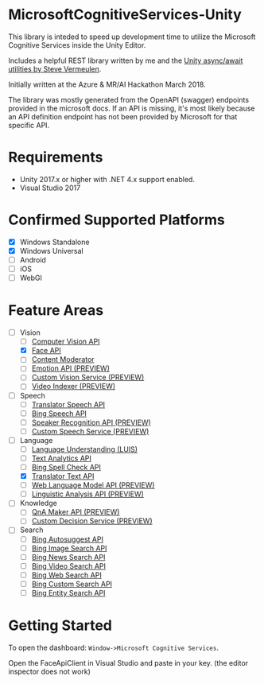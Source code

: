 # MicrosoftCognitiveServices-Unity
This library is inteded to speed up development time to utilize the Microsoft Cognitive Services inside the Unity Editor.

Includes a helpful REST library written by me and the [Unity async/await utilities by Steve Vermeulen](https://github.com/svermeulen/Unity3dAsyncAwaitUtil).

Initially written at the Azure & MR/AI Hackathon March 2018.

The library was mostly generated from the OpenAPI (swagger) endpoints provided in the microsoft docs.  If an API is missing, it's most likely because an API definition endpoint has not been provided by Microsoft for that specific API.

# Requirements

- Unity 2017.x or higher with .NET 4.x support enabled.
- Visual Studio 2017

# Confirmed Supported Platforms

- [x] Windows Standalone
- [x] Windows Universal
- [ ] Android
- [ ] iOS
- [ ] WebGl

# Feature Areas
- [ ] Vision
    - [ ] [Computer Vision API](https://azure.microsoft.com/en-us/services/cognitive-services/computer-vision/)
    - [x] [Face API](https://azure.microsoft.com/en-us/services/cognitive-services/face/)
    - [ ] [Content Moderator](https://azure.microsoft.com/en-us/services/cognitive-services/content-moderator/)
    - [ ] [Emotion API (PREVIEW)](https://azure.microsoft.com/en-us/services/cognitive-services/emotion/)
    - [ ] [Custom Vision Service (PREVIEW)](https://azure.microsoft.com/en-us/services/cognitive-services/custom-vision-service/)
    - [ ] [Video Indexer (PREVIEW)](https://azure.microsoft.com/en-us/services/cognitive-services/video-indexer/)
- [ ] Speech
    - [ ] [Translator Speech API](https://azure.microsoft.com/en-us/services/cognitive-services/translator-speech-api/)
    - [ ] [Bing Speech API](https://azure.microsoft.com/en-us/services/cognitive-services/speech/)
    - [ ] [Speaker Recognition API (PREVIEW)](https://azure.microsoft.com/en-us/services/cognitive-services/speaker-recognition/)
    - [ ] [Custom Speech Service (PREVIEW)](https://azure.microsoft.com/en-us/services/cognitive-services/custom-speech-service/)
- [ ] Language
    - [ ] [Language Understanding (LUIS)](https://azure.microsoft.com/en-us/services/cognitive-services/language-understanding-intelligent-service/)
    - [ ] [Text Analytics API](https://azure.microsoft.com/en-us/services/cognitive-services/text-analytics/)
    - [ ] [Bing Spell Check API](https://azure.microsoft.com/en-us/services/cognitive-services/spell-check/)
    - [x] [Translator Text API](https://azure.microsoft.com/en-us/services/cognitive-services/translator-text-api/)
    - [ ] [Web Language Model API (PREVIEW)](https://azure.microsoft.com/en-us/services/cognitive-services/web-language-model/)
    - [ ] [Linguistic Analysis API (PREVIEW)](https://azure.microsoft.com/en-us/services/cognitive-services/linguistic-analysis-api/)
- [ ] Knowledge
    - [ ] [QnA Maker API (PREVIEW)](https://azure.microsoft.com/en-us/services/cognitive-services/qna-maker/)
    - [ ] [Custom Decision Service (PREVIEW)](https://azure.microsoft.com/en-us/services/cognitive-services/custom-decision-service/)
- [ ] Search
    - [ ] [Bing Autosuggest API](https://azure.microsoft.com/en-us/services/cognitive-services/autosuggest/)
    - [ ] [Bing Image Search API](https://azure.microsoft.com/en-us/services/cognitive-services/bing-image-search-api/)
    - [ ] [Bing News Search API](https://azure.microsoft.com/en-us/services/cognitive-services/bing-news-search-api/)
    - [ ] [Bing Video Search API](https://azure.microsoft.com/en-us/services/cognitive-services/bing-video-search-api/)
    - [ ] [Bing Web Search API](https://azure.microsoft.com/en-us/services/cognitive-services/bing-web-search-api/)
    - [ ] [Bing Custom Search API](https://azure.microsoft.com/en-us/services/cognitive-services/bing-custom-search/)
    - [ ] [Bing Entity Search API](https://azure.microsoft.com/en-us/services/cognitive-services/bing-entity-search-api/)

# Getting Started

To open the dashboard: `Window->Microsoft Cognitive Services`.

Open the FaceApiClient in Visual Studio and paste in your key. (the editor inspector does not work)
